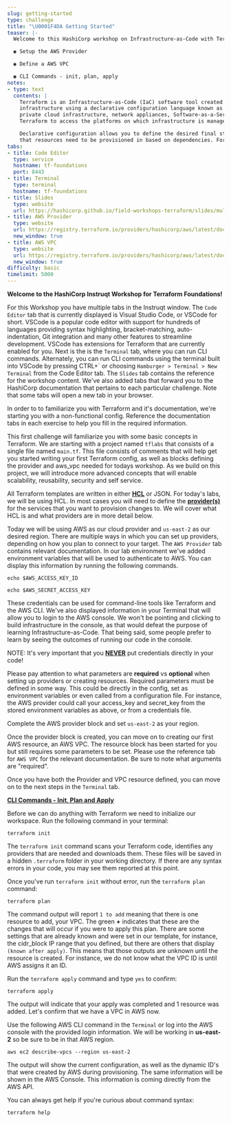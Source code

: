 ```yaml
---
slug: getting-started
type: challenge
title: "\U0001F4DA Getting Started"
teaser: |-
  Welcome to this HashiCorp workshop on Infrastructure-as-Code with Terraform

  ◉ Setup the AWS Provider

  ◉ Define a AWS VPC

  ◉ CLI Commands - init, plan, apply
notes:
- type: text
  contents: |
    Terraform is an Infrastructure-as-Code (IaC) software tool created by HashiCorp, and released in 2014. It was created with the intent to allow users to define and provision
    infrastructure using a declarative configuration language known as HashiCorp Configuration Language (HCL) or JSON. Terraform manages external resources, such as public and
    private cloud infrastructure, network appliances, Software-as-a-Service (SaaS) and Platform-as-a-Service (PaaS) resources. This is done via a catalog providers, that allow
    Terraform to access the platforms on which infrastructure is managed.

    Declarative configuration allows you to define the desired final state of your resources without having to define the logic necessary to get there. Terraform determines the order
    that resources need to be provisioned in based on dependencies. For instance, a network needing to be provisiones before a server can be assigned to it.
tabs:
- title: Code Editor
  type: service
  hostname: tf-foundations
  port: 8443
- title: Terminal
  type: terminal
  hostname: tf-foundations
- title: Slides
  type: website
  url: https://hashicorp.github.io/field-workshops-terraform/slides/multi-cloud/terraform-cloud/how-tf-works/#2
- title: AWS Provider
  type: website
  url: https://registry.terraform.io/providers/hashicorp/aws/latest/docs
  new_window: true
- title: AWS VPC
  type: website
  url: https://registry.terraform.io/providers/hashicorp/aws/latest/docs/resources/vpc
  new_window: true
difficulty: basic
timelimit: 5000
---
```

**Welcome to the HashiCorp Instruqt Workshop for Terraform Foundations!**

For this Workshop you have multiple tabs in the Instruqt window. The `Code Editor` tab that is currently displayed is Visual Studio Code, or VSCode for short.
VSCode is a popular code editor with support for hundreds of languages providing syntax highlighting, bracket-matching, auto-indentation, Git integration and many other
features to streamline development. VSCode has extensions for Terraform that are currently enabled for you. Next is the is the `Terminal` tab, where you can run CLI commands.
Alternately, you can run CLI commands using the terminal built into VSCode by pressing CTRL+\` or choosing `Hamburger > Terminal > New Terminal` from the Code Editor tab. The `Slides` tab
contains the reference for the workshop content. We've also added tabs that forward you to the HashiCorp documentation that pertains to each particular challenge. Note that
some tabs will open a new tab in your browser.

In order to to familiarize you with Terraform and it's documentation, we're starting you with a non-functional config. Reference the documentation tabs in each exercise to help
you fill in the required information.

This first challenge will familiarize you with some basic concepts in Terraform. We are starting with a project named `tflabs` that consists of a single file named `main.tf`.
This file consists of comments that will help get you started writing your first Terraform config, as well as blocks defining the provider and aws_vpc needed for todays
workshop. As we build on this project, we will introduce more advanced concepts that will enable scalability, reusability, security and self service.

All Terraform templates are written in either [<ins>**HCL**</ins>](https://github.com/hashicorp/hcl/blob/hcl2/hclsyntax/spec.md) or JSON. For today's labs, we will be using
HCL. In most cases you will need to define the [<ins>**provider(s)**</ins>](https://registry.terraform.io/browse/providers) for the services that you want to provision
changes to. We will cover what HCL is and what providers are in more detail below.

Today we will be using AWS as our cloud provider and `us-east-2` as our desired region. There are multiple ways in which you can set up providers, depending on how you plan
to connect to your target. The `AWS Provider` tab contains relevant documentation. In our lab environment we've added environment variables that will be used to authenticate
to AWS. You can display this information by running the following commands.

```
echo $AWS_ACCESS_KEY_ID
```
```
echo $AWS_SECRET_ACCESS_KEY
```
These credentials can be used for command-line tools like Terraform and the AWS CLI. We've also displayed information in your Terminal that will allow you to login to the AWS
console. We won't be pointing and clicking to build infrastructure in the console, as that would defeat the purpose of learning Infrastructure-as-Code. That being said,
some people prefer to learn by seeing the outcomes of running our code in the console.

NOTE: It's very important that you <ins>**NEVER**</ins> put credentials directly in your code!

Please pay attention to what parameters are **required** vs **optional** when setting up providers or creating resources. Required parameters must be defined in some way.
This could be directly in the config, set as environment variables or even called from a configuration file. For instance, the AWS provider could call your access_key and
secret_key from the stored environment variables as above, or from a credentials file.

Complete the AWS provider block and set `us-east-2` as your region.

Once the provider block is created, you can move on to creating our first AWS resource, an AWS VPC. The resource block has been started for you but still requires some
parameters to be set. Please use the reference tab for `AWS VPC` for the relevant documentation. Be sure to note what arguments are "required".

Once you have both the Provider and VPC resource defined, you can move on to the next steps in the `Terminal` tab.

<ins>**CLI Commands - Init, Plan and Apply**</ins>

Before we can do anything with Terraform we need to initialize our workspace. Run the following command in your terminal:
```
terraform init
```
The `terraform init` command scans your Terraform code, identifies any providers that are needed and downloads them. These files will be saved in a hidden `.terraform`
folder in your working directory. If there are any syntax errors in your code, you may see them reported at this point.

Once you've run `terraform init` without error, run the `terraform plan` command:
```
terraform plan
```
The command output will report `1 to add` meaning that there is one resource to add, your VPC. The green **+** indicates that these are the changes that will occur if
you were to apply this plan. There are some settings that are already known and were set in our template, for instance, the cidr_block IP range that you defined, but there
are others that display `(known after apply)`. This means that those outputs are unknown until the resource is created. For instance, we do not know what the VPC ID is until
AWS assigns it an ID.

Run the `terraform apply` command and type `yes` to confirm:
```
terraform apply
```
The output will indicate that your apply was completed and 1 resource was added. Let's confirm that we have a VPC in AWS now.

Use the following AWS CLI command in the `Terminal` or log into the AWS console with the provided login information. We will be working in **us-east-2** so be sure
to be in that AWS region.
```
aws ec2 describe-vpcs --region us-east-2
```
The output will show the current configuration, as well as the dynamic ID's that were created by AWS during provisioning. The same information will be shown in the AWS Console.
This information is coming directly from the AWS API.

You can always get help if you're curious about command syntax:
```
terraform help
```
